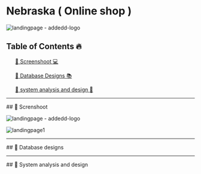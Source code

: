 # Nebraska ( Online shop )
![landingpage - addedd-logo](https://github.com/aslan-asilon31/nebraska_laravel10_bootstrap/assets/116990574/42d8d3bd-8709-46fa-a3d7-f46bcd021996)

## Table of Contents 🔥

<div class="">
<ol>
<a href="#screenshoot">💠 Screenshoot 💻</a>
</ol>

<ol>
<a href="#database">💠 Database Designs 📚</a>
</ol>

<ol>
<a href="#analysis">💠 system analysis and design 📂</a>
</ol>
</div>

<hr>

<div class="" id="screenshoot">
## 💠 Screnshoot

![landingpage - addedd-logo](https://github.com/aslan-asilon31/nebraska_laravel10_bootstrap/assets/116990574/42d8d3bd-8709-46fa-a3d7-f46bcd021996)

![landingpage1](https://github.com/aslan-asilon31/nebraska_laravel10_bootstrap/assets/116990574/9eec4181-260d-4bda-bcb9-2acf39b04147)



</div>

<hr>


<div class="" id="database">
## 💠 Database designs

</div>

<hr>

<div class="" id="analysis">
## 💠 System analysis and design

</div>






